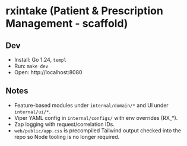 # rxintake (Patient & Prescription Management - scaffold)

## Dev
- Install: Go 1.24, `templ`
- Run: `make dev`
- Open: http://localhost:8080

## Notes
- Feature-based modules under `internal/domain/*` and UI under `internal/ui/*`.
- Viper YAML config in `internal/configs/` with env overrides (RX_*).
- Zap logging with request/correlation IDs.
- `web/public/app.css` is precompiled Tailwind output checked into the repo so Node tooling is no longer required.
